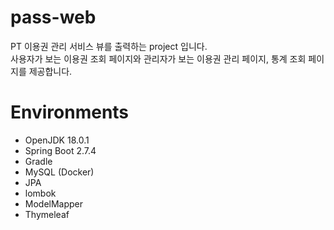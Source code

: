 # pass-web
PT 이용권 관리 서비스 뷰를 출력하는 project 입니다.  
사용자가 보는 이용권 조회 페이지와 관리자가 보는 이용권 관리 페이지, 통계 조회 페이지를 제공합니다.

# Environments
- OpenJDK 18.0.1  
- Spring Boot 2.7.4  
- Gradle  
- MySQL (Docker)  
- JPA  
- lombok  
- ModelMapper  
- Thymeleaf  